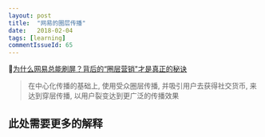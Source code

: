 ```yaml
---
layout: post
title:  "网易的圈层传播"
date:   2018-02-04
tags: [learning]
commentIssueId: 65
---
```




[为什么网易总能刷屏？背后的“圈层营销"才是真正的秘诀](https://www.digitaling.com/articles/43199.html)

> 在中心化传播的基础上, 使用受众圈层传播, 并吸引用户去获得社交货币, 来达到穿层传播, 以用户裂变达到更广泛的传播效果
>



## 此处需要更多的解释